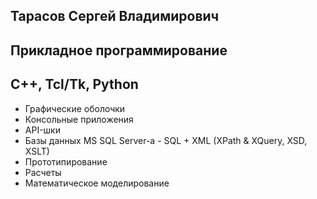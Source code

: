 Тарасов Сергей Владимирович
----------------------------
Прикладное программирование
----------------------------
C++, Tcl/Tk, Python
----------------------------
 - Графические оболочки
 - Консольные приложения
 - API-шки
 - Базы данных MS SQL Server-а - SQL + XML (XPath & XQuery, XSD, XSLT)
 - Прототипирование
 - Расчеты
 - Математическое моделирование

